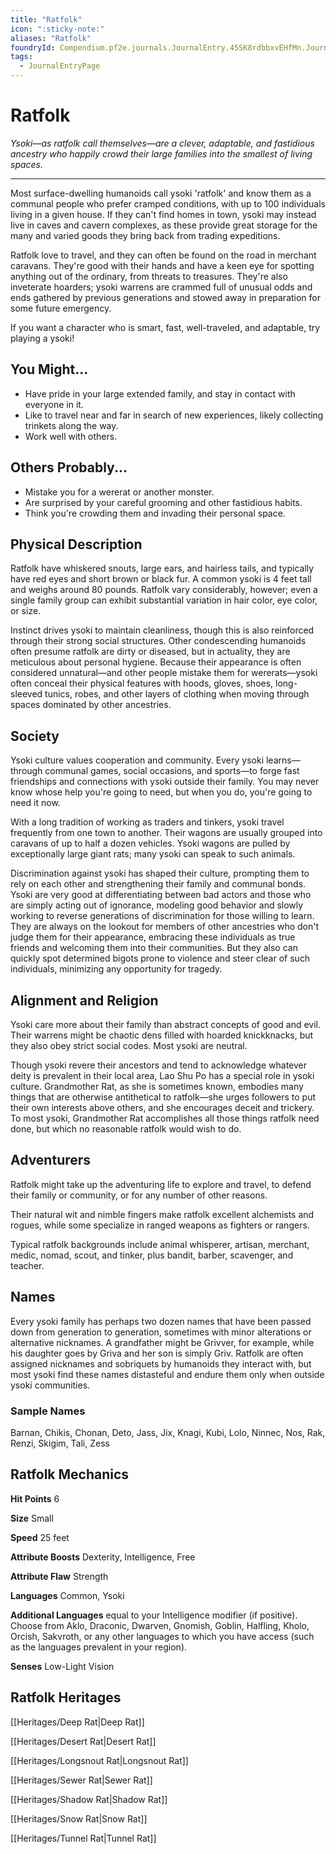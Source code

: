 ```yaml
---
title: "Ratfolk"
icon: ":sticky-note:"
aliases: "Ratfolk"
foundryId: Compendium.pf2e.journals.JournalEntry.45SK8rdbbxvEHfMn.JournalEntryPage.zoSkNev57C8OEDYL
tags:
  - JournalEntryPage
---
```


# Ratfolk
_Ysoki—as ratfolk call themselves—are a clever, adaptable, and fastidious ancestry who happily crowd their large families into the smallest of living spaces._

* * *

Most surface-dwelling humanoids call ysoki 'ratfolk' and know them as a communal people who prefer cramped conditions, with up to 100 individuals living in a given house. If they can't find homes in town, ysoki may instead live in caves and cavern complexes, as these provide great storage for the many and varied goods they bring back from trading expeditions.

Ratfolk love to travel, and they can often be found on the road in merchant caravans. They're good with their hands and have a keen eye for spotting anything out of the ordinary, from threats to treasures. They're also inveterate hoarders; ysoki warrens are crammed full of unusual odds and ends gathered by previous generations and stowed away in preparation for some future emergency.

If you want a character who is smart, fast, well-traveled, and adaptable, try playing a ysoki!

## You Might...

*   Have pride in your large extended family, and stay in contact with everyone in it.
*   Like to travel near and far in search of new experiences, likely collecting trinkets along the way.
*   Work well with others.

## Others Probably...

*   Mistake you for a wererat or another monster.
*   Are surprised by your careful grooming and other fastidious habits.
*   Think you're crowding them and invading their personal space.

## Physical Description

Ratfolk have whiskered snouts, large ears, and hairless tails, and typically have red eyes and short brown or black fur. A common ysoki is 4 feet tall and weighs around 80 pounds. Ratfolk vary considerably, however; even a single family group can exhibit substantial variation in hair color, eye color, or size.

Instinct drives ysoki to maintain cleanliness, though this is also reinforced through their strong social structures. Other condescending humanoids often presume ratfolk are dirty or diseased, but in actuality, they are meticulous about personal hygiene. Because their appearance is often considered unnatural—and other people mistake them for wererats—ysoki often conceal their physical features with hoods, gloves, shoes, long-sleeved tunics, robes, and other layers of clothing when moving through spaces dominated by other ancestries.

## Society

Ysoki culture values cooperation and community. Every ysoki learns—through communal games, social occasions, and sports—to forge fast friendships and connections with ysoki outside their family. You may never know whose help you're going to need, but when you do, you're going to need it now.

With a long tradition of working as traders and tinkers, ysoki travel frequently from one town to another. Their wagons are usually grouped into caravans of up to half a dozen vehicles. Ysoki wagons are pulled by exceptionally large giant rats; many ysoki can speak to such animals.

Discrimination against ysoki has shaped their culture, prompting them to rely on each other and strengthening their family and communal bonds. Ysoki are very good at differentiating between bad actors and those who are simply acting out of ignorance, modeling good behavior and slowly working to reverse generations of discrimination for those willing to learn. They are always on the lookout for members of other ancestries who don't judge them for their appearance, embracing these individuals as true friends and welcoming them into their communities. But they also can quickly spot determined bigots prone to violence and steer clear of such individuals, minimizing any opportunity for tragedy.

## Alignment and Religion

Ysoki care more about their family than abstract concepts of good and evil. Their warrens might be chaotic dens filled with hoarded knickknacks, but they also obey strict social codes. Most ysoki are neutral.

Though ysoki revere their ancestors and tend to acknowledge whatever deity is prevalent in their local area, Lao Shu Po has a special role in ysoki culture. Grandmother Rat, as she is sometimes known, embodies many things that are otherwise antithetical to ratfolk—she urges followers to put their own interests above others, and she encourages deceit and trickery. To most ysoki, Grandmother Rat accomplishes all those things ratfolk need done, but which no reasonable ratfolk would wish to do.

## Adventurers

Ratfolk might take up the adventuring life to explore and travel, to defend their family or community, or for any number of other reasons.

Their natural wit and nimble fingers make ratfolk excellent alchemists and rogues, while some specialize in ranged weapons as fighters or rangers.

Typical ratfolk backgrounds include animal whisperer, artisan, merchant, medic, nomad, scout, and tinker, plus bandit, barber, scavenger, and teacher.

## Names

Every ysoki family has perhaps two dozen names that have been passed down from generation to generation, sometimes with minor alterations or alternative nicknames. A grandfather might be Grivver, for example, while his daughter goes by Griva and her son is simply Griv. Ratfolk are often assigned nicknames and sobriquets by humanoids they interact with, but most ysoki find these names distasteful and endure them only when outside ysoki communities.

### Sample Names

Barnan, Chikis, Chonan, Deto, Jass, Jix, Knagi, Kubi, Lolo, Ninnec, Nos, Rak, Renzi, Skigim, Tali, Zess

## Ratfolk Mechanics

**Hit Points** 6

**Size** Small

**Speed** 25 feet

**Attribute Boosts** Dexterity, Intelligence, Free

**Attribute Flaw** Strength

**Languages** Common, Ysoki

**Additional Languages** equal to your Intelligence modifier (if positive). Choose from Aklo, Draconic, Dwarven, Gnomish, Goblin, Halfling, Kholo, Orcish, Sakvroth, or any other languages to which you have access (such as the languages prevalent in your region).

**Senses** Low-Light Vision

## Ratfolk Heritages

[[Heritages/Deep Rat|Deep Rat]]

[[Heritages/Desert Rat|Desert Rat]]

[[Heritages/Longsnout Rat|Longsnout Rat]]

[[Heritages/Sewer Rat|Sewer Rat]]

[[Heritages/Shadow Rat|Shadow Rat]]

[[Heritages/Snow Rat|Snow Rat]]

[[Heritages/Tunnel Rat|Tunnel Rat]]